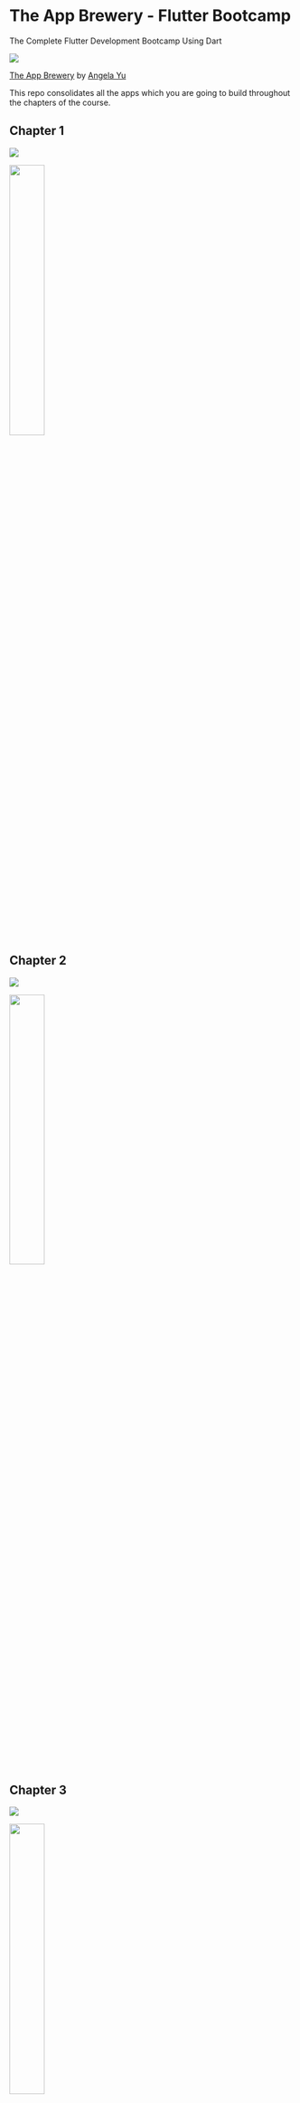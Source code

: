 # The App Brewery - Flutter Bootcamp
The Complete Flutter Development Bootcamp Using Dart

![](https://github.com/tea-mo903/flutter-bootcamp/workflows/Test,%20Build%20and%20Release%20apk/badge.svg)

[The App Brewery](https://www.appbrewery.co) by [Angela Yu](https://github.com/angelabauer)

This repo consolidates all the apps which you are going to build throughout the chapters of the course.


## Chapter 1
![](https://github.com/tea-mo903/flutter-bootcamp/workflows/Chapter-1%20Release/badge.svg)

<img width="35%" alt_chapter_1 src="screenshots/flutter_01.png">

## Chapter 2
![](https://github.com/tea-mo903/flutter-bootcamp/workflows/Chapter-2%20Release/badge.svg)

<img width="35%" alt_chapter_2 src="screenshots/flutter_02.png">

## Chapter 3
![](https://github.com/tea-mo903/flutter-bootcamp/workflows/Chapter-3%20Release/badge.svg)

<img width="35%" alt_chapter_3 src="screenshots/flutter_03.png">

## Chapter 4
![](https://github.com/tea-mo903/flutter-bootcamp/workflows/Chapter-4%20Release/badge.svg)

<img width="35%" alt_chapter_4 src="screenshots/flutter_04.png">

## Chapter 5
![](https://github.com/tea-mo903/flutter-bootcamp/workflows/Chapter-5%20Release/badge.svg)

<img width="35%" alt_chapter_5 src="screenshots/flutter_05.png">

## Chapter 6
![](https://github.com/tea-mo903/flutter-bootcamp/workflows/Chapter-6%20Release/badge.svg)

<img width="35%" alt_chapter_6 src="screenshots/flutter_06.png">

## Chapter 7
![](https://github.com/tea-mo903/flutter-bootcamp/workflows/Chapter-7%20Release/badge.svg)

<img width="35%" alt_chapter_7 src="screenshots/flutter_07.png">

## Chapter 8
![](https://github.com/tea-mo903/flutter-bootcamp/workflows/Chapter-8%20Release/badge.svg)

<img width="35%" alt_chapter_8 src="screenshots/flutter_08.png">

## Chapter 9
![](https://github.com/tea-mo903/flutter-bootcamp/workflows/Chapter-9%20Release/badge.svg)

<img width="35%" alt_chapter_9 src="screenshots/flutter_09.png">

## Chapter 10
![](https://github.com/tea-mo903/flutter-bootcamp/workflows/Chapter-10%20Release/badge.svg)

<img width="35%" alt_chapter_10 src="screenshots/flutter_10.png">

## Chapter 11
![](https://github.com/tea-mo903/flutter-bootcamp/workflows/Chapter-11%20Release/badge.svg)

<img width="35%" alt_chapter_11 src="screenshots/flutter_11.png">